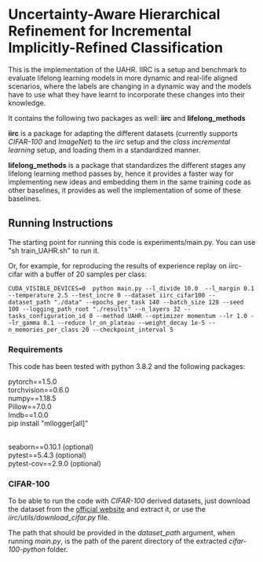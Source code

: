 # Uncertainty-Aware Hierarchical Refinement for Incremental Implicitly-Refined Classification
This is the implementation of the UAHR.
IIRC is a setup and benchmark to evaluate lifelong learning models in more dynamic and real-life aligned scenarios, where the labels are changing in a dynamic way and the models have to use what they have learnt to incorporate these changes into their knowledge.

It contains the following two packages as well: **iirc** and **lifelong_methods** 

**iirc** is a package for adapting the different datasets (currently supports *CIFAR-100* and *ImageNet*) to 
the *iirc* setup and the *class incremental learning* setup, and loading them in a standardized manner.

**lifelong_methods** is a package that standardizes the different stages any lifelong learning method passes by, 
hence it provides a faster way for implementing new ideas and embedding them in the same training code as other 
baselines, it provides as well the implementation of some of these baselines. 

## Running Instructions
The starting point for running this code is experiments/main.py.  You can use "sh train_UAHR.sh" to run it.

Or, for example, for reproducing the results of experience replay on iirc-cifar with a buffer of 20 samples per class:
```buildoutcfg
CUDA_VISIBLE_DEVICES=0  python main.py --l_divide 10.0  --l_margin 0.1 --temperature 2.5 --test_incre 0 --dataset iirc_cifar100 --dataset_path "./data" --epochs_per_task 140 --batch_size 128 --seed 100 --logging_path_root "./results" --n_layers 32 --tasks_configuration_id 0 --method UAHR --optimizer momentum --lr 1.0 --lr_gamma 0.1 --reduce_lr_on_plateau --weight_decay 1e-5 --n_memories_per_class 20 --checkpoint_interval 5 
```
### Requirements
This code has been tested with python 3.8.2 and the following packages:

pytorch==1.5.0
<br/>
torchvision==0.6.0
<br/>
numpy==1.18.5
<br/>
Pillow==7.0.0
<br/>
lmdb==1.0.0
<br/>
pip install "mllogger[all]"

<br/>seaborn==0.10.1 (optional)
<br/>
pytest==5.4.3 (optional)
<br/>
pytest-cov==2.9.0 (optional)
<br/>

### CIFAR-100
To be able to run the code with *CIFAR-100* derived datasets, just download the dataset from the 
[official website](https://www.cs.toronto.edu/~kriz/cifar-100-python.tar.gz) and extract it, or use the 
*iirc/utils/download_cifar.py* file. 

The path that should be provided in the *dataset_path* argument, when running 
*main.py*, is the path of the parent directory of the extracted *cifar-100-python* folder.
